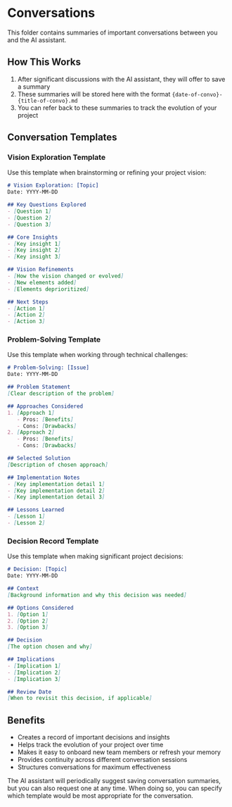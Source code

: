 # Conversations

This folder contains summaries of important conversations between you and the AI assistant.

## How This Works

1. After significant discussions with the AI assistant, they will offer to save a summary
2. These summaries will be stored here with the format `{date-of-convo}-{title-of-convo}.md`
3. You can refer back to these summaries to track the evolution of your project

## Conversation Templates

### Vision Exploration Template
Use this template when brainstorming or refining your project vision:

```markdown
# Vision Exploration: [Topic]
Date: YYYY-MM-DD

## Key Questions Explored
- [Question 1]
- [Question 2]
- [Question 3]

## Core Insights
- [Key insight 1]
- [Key insight 2]
- [Key insight 3]

## Vision Refinements
- [How the vision changed or evolved]
- [New elements added]
- [Elements deprioritized]

## Next Steps
- [Action 1]
- [Action 2]
- [Action 3]
```

### Problem-Solving Template
Use this template when working through technical challenges:

```markdown
# Problem-Solving: [Issue]
Date: YYYY-MM-DD

## Problem Statement
[Clear description of the problem]

## Approaches Considered
1. [Approach 1]
   - Pros: [Benefits]
   - Cons: [Drawbacks]
2. [Approach 2]
   - Pros: [Benefits]
   - Cons: [Drawbacks]

## Selected Solution
[Description of chosen approach]

## Implementation Notes
- [Key implementation detail 1]
- [Key implementation detail 2]
- [Key implementation detail 3]

## Lessons Learned
- [Lesson 1]
- [Lesson 2]
```

### Decision Record Template
Use this template when making significant project decisions:

```markdown
# Decision: [Topic]
Date: YYYY-MM-DD

## Context
[Background information and why this decision was needed]

## Options Considered
1. [Option 1]
2. [Option 2]
3. [Option 3]

## Decision
[The option chosen and why]

## Implications
- [Implication 1]
- [Implication 2]
- [Implication 3]

## Review Date
[When to revisit this decision, if applicable]
```

## Benefits

- Creates a record of important decisions and insights
- Helps track the evolution of your project over time
- Makes it easy to onboard new team members or refresh your memory
- Provides continuity across different conversation sessions
- Structures conversations for maximum effectiveness

The AI assistant will periodically suggest saving conversation summaries, but you can also request one at any time. When doing so, you can specify which template would be most appropriate for the conversation. 